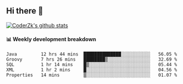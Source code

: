 ## Hi there 👋

[![CoderZk's github stats](https://github-readme-stats.vercel.app/api?username=zhoukuo123&show_icons=true&count_private=true)](https://github.com/anuraghazra/github-readme-stats)

#### :bar_chart: Weekly development breakdown

<!--START_SECTION:waka-->
```text
Java         12 hrs 44 mins  ██████████████░░░░░░░░░░░   56.05 % 
Groovy       7 hrs 26 mins   ████████▒░░░░░░░░░░░░░░░░   32.69 % 
SQL          1 hr 14 mins    █▒░░░░░░░░░░░░░░░░░░░░░░░   05.44 % 
XML          1 hr 2 mins     █░░░░░░░░░░░░░░░░░░░░░░░░   04.56 % 
Properties   14 mins         ▒░░░░░░░░░░░░░░░░░░░░░░░░   01.07 % 
```
<!--END_SECTION:waka-->
